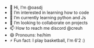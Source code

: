 - 👋 Hi, I’m @oasdj
- 👀 I’m interested in learning how to code
- 🌱 I’m currently learning python and Js
- 💞️ I’m looking to collaborate on projects
- 📫 How to reach me discord @creuh
- 😄 Pronouns: he/him
- ⚡ Fun fact: I play basketball, I'm 6'2 :)

<!---
oasdj/oasdj is a ✨ special ✨ repository because its `README.md` (this file) appears on your GitHub profile.
You can click the Preview link to take a look at your changes.
--->
